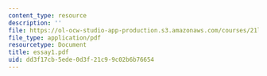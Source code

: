 ```yaml
---
content_type: resource
description: ''
file: https://ol-ocw-studio-app-production.s3.amazonaws.com/courses/21l-703-english-renaissance-drama-theatre-and-society-in-the-age-of-shakespeare-fall-2003/dd3f17cb5ede0d3f21c99c02b6b76654_essay1.pdf
file_type: application/pdf
resourcetype: Document
title: essay1.pdf
uid: dd3f17cb-5ede-0d3f-21c9-9c02b6b76654
---
```

